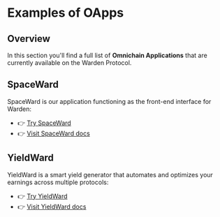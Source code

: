 ﻿---
sidebar_position: 2
---

# Examples of OApps

## Overview

In this section you'll find a full list of **Omnichain Applications** that are currently available on the Warden Protocol.

## SpaceWard

SpaceWard is our application functioning as the front-end interface for Warden:

- 👉 [Try SpaceWard](https://spaceward.buenavista.wardenprotocol.org)
- 👉 [Visit SpaceWard docs](https://help.wardenprotocol.org)

## YieldWard

YieldWard is a smart yield generator that automates and optimizes your earnings across multiple protocols:

- 👉 [Try YieldWard](https://yieldward.com)
- 👉 [Visit YieldWard docs](https://docs.yieldward.com)